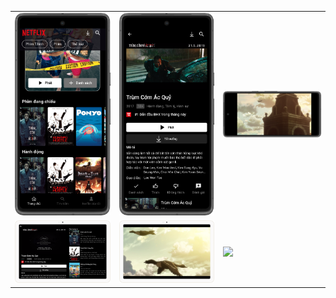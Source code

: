 <table>
  <tr>
    <td><img src="assets/Home_mobile.png" width="200"></td>
    <td><img src="assets/film_detail_mobile.png" width="200"></td>
    <td><img src="assets/film_screen_mobile.png" width="200"></td>
  </tr>
  <tr>
    <td><img src="assets/film_screen_tablet.png" width="200"></td>
    <td><img src="assets/film_tablet.png" width="200"></td>
    <td><img src="assets/home_tablet.png" width="200"></td>
  </tr>
</table>

